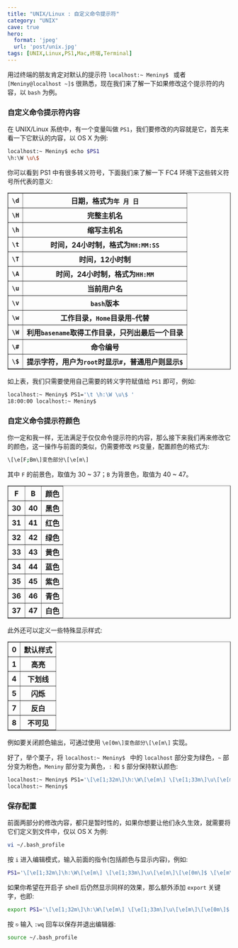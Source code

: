 ```yaml
---
title: "UNIX/Linux : 自定义命令提示符"
category: "UNIX"
cave: true
hero:
  format: 'jpeg'
  url: 'post/unix.jpg'
tags: [UNIX,Linux,PS1,Mac,终端,Terminal]
---
```

用过终端的朋友肯定对默认的提示符 `localhost:~ Meniny$ ` 或者 `[Meniny@localhost ~]$` 很熟悉，现在我们来了解一下如果修改这个提示符的内容，以 `bash` 为例。

### 自定义命令提示符内容

在 UNIX/Linux 系统中，有一个变量叫做 `PS1`，我们要修改的内容就是它，首先来看一下它默认的内容，以 OS X 为例:

```sh
localhost:~ Meniny$ echo $PS1
\h:\W \u\$
```

你可以看到 PS1 中有很多转义符号，下面我们来了解一下 FC4 环境下这些转义符号所代表的意义:

<table border="1" class="table table-bordered table-striped table-condensed">
<tr><th><code>\d</code></th><th>日期，格式为<code>年 月 日</code></th></tr>
<tr><th><code>\H</code></th><th>完整主机名</th></tr>
<tr><th><code>\h</code></th><th>缩写主机名</th></tr>
<tr><th><code>\t</code></th><th>时间，24小时制，格式为<code>HH:MM:SS</code></th></tr>
<tr><th><code>\T</code></th><th>时间，12小时制</th></tr>
<tr><th><code>\A</code></th><th>时间，24小时制，格式为<code>HH:MM</code></th></tr>
<tr><th><code>\u</code></th><th>当前用户名</th></tr>
<tr><th><code>\v</code></th><th><code>bash</code>版本</th></tr>
<tr><th><code>\w</code></th><th>工作目录，<code>Home</code>目录用<code>~</code>代替</th></tr>
<tr><th><code>\W</code></th><th>利用<code>basename</code>取得工作目录，只列出最后一个目录</th></tr>
<tr><th><code>\#</code></th><th>命令编号</th></tr>
<tr><th><code>\$</code></th><th>提示字符，用户为<code>root</code>时显示<code>#</code>，普通用户则显示<code>$</code></th></tr>
</table>

如上表，我们只需要使用自己需要的转义字符赋值给 `PS1` 即可，例如:

```sh
localhost:~ Meniny$ PS1='\t \h:\W \u\$ '
18:00:00 localhost:~ Meniny$
```


### 自定义命令提示符颜色

你一定和我一样，无法满足于仅仅命令提示符的内容，那么接下来我们再来修改它的颜色，这一操作与前面的类似，仍需要修改 `PS`变量，配置颜色的格式为:

```sh
\[\e[F;Bm\]变色部分\[\e[m\]
```

其中 `F` 的前景色，取值为 30 ~ 37；`B` 为背景色，取值为 40 ~ 47。

<table border="1" class="table table-bordered table-striped table-condensed">
<tr><th>F</th><th>B</th><th>颜色</th></tr>
<tr><th>30</th><th>40</th><th>黑色</th></tr>
<tr><th>31</th><th>41</th><th>红色</th></tr>
<tr><th>32</th><th>42</th><th>绿色</th></tr>
<tr><th>33</th><th>43</th><th>黄色</th></tr>
<tr><th>34</th><th>44</th><th>蓝色</th></tr>
<tr><th>35</th><th>45</th><th>紫色</th></tr>
<tr><th>36</th><th>46</th><th>青色</th></tr>
<tr><th>37</th><th>47</th><th>白色</th></tr>
</table>

此外还可以定义一些特殊显示样式:

<table border="1" class="table table-bordered table-striped table-condensed">
<tr><th>0</th><th>默认样式</th></tr>
<tr><th>1</th><th>高亮</th></tr>
<tr><th>4</th><th>下划线</th></tr>
<tr><th>5</th><th>闪烁</th></tr>
<tr><th>7</th><th>反白</th></tr>
<tr><th>8</th><th>不可见</th></tr>
</table>

例如要关闭颜色输出，可通过使用 `\e[0m\]变色部分\[\e[m\]` 实现。

好了，举个栗子，将 `localhost:~ Meniny$ ` 中的 `localhost` 部分变为绿色，`~` 部分变为粉色，`Meniny` 部分变为黄色，`:` 和 `$` 部分保持默认颜色:

```sh
localhost:~ Meniny$ PS1='\[\e[1;32m\]\h:\W\[\e[m\] \[\e[1;33m\]\u\[\e[m\]\[\e[0m\]$ \[\e[m\]'
localhost:~ Meniny$
```


### 保存配置

前面两部分的修改内容，都只是暂时性的，如果你想要让他们永久生效，就需要将它们定义到文件中，仅以 OS X 为例:

```sh
vi ~/.bash_profile
```

按 `i` 进入编辑模式，输入前面的指令(包括颜色与显示内容)，例如:

```sh
PS1='\[\e[1;32m\]\h:\W\[\e[m\] \[\e[1;33m\]\u\[\e[m\]\[\e[0m\]$ \[\e[m\]'
```

如果你希望在开启子 shell 后仍然显示同样的效果，那么额外添加 `export` 关键字，也即:

```sh
export PS1='\[\e[1;32m\]\h:\W\[\e[m\] \[\e[1;33m\]\u\[\e[m\]\[\e[0m\]$ \[\e[m\]'
```

按 `⎋` 输入 `:wq` 回车以保存并退出编辑器:

```sh
source ~/.bash_profile
```




